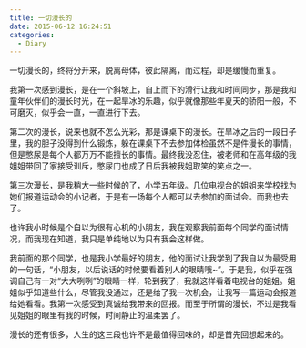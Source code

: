 ```yaml
---
title: 一切漫长的
date: 2015-06-12 16:24:51
categories:
  - Diary
---
```

一切漫长的，终将分开来，脱离母体，彼此隔离，而过程，却是缓慢而重复。

我第一次感到漫长，是在一个斜坡上，自上而下的滑行让我和时间同步，那是我和童年伙伴们的漫长时光，在一起旱冰的乐趣，似乎就像那些年夏天的骄阳一般，不可磨灭，似乎会一直，一直进行下去。

第二次的漫长，说来也就不怎么光彩，那是课桌下的漫长。在旱冰之后的一段日子里，我的胆子没得到什么锻炼，躲在课桌下不去参加体检虽然不是件漫长的事情，但是憋尿是每个人都万万不能擅长的事情。最终我没忍住，被老师和在高年级的我姐姐带回了家接受训斥，憋尿门也成了日后我被我姐取笑的笑点之一。

第三次漫长，是我稍大一些时候的了，小学五年级。几位电视台的姐姐来学校找为她们报道运动会的小记者，于是有一场每个人都可以去参加的面试会。而我也去了。

也许我小时候是个自以为很有心机的小朋友，我在观察我前面每个同学的面试情况，而我现在知道，我只是单纯地以为只有我会这样做。

我前面的那个同学，也是我小学最好的朋友，他的面试让我学到了我自以为最受用的一句话，“小朋友，以后说话的时候要看着别人的眼睛哦~”。于是我，似乎在强调自己有一对“大大咧咧”的眼睛一样，轮到我了，我就这样看着电视台的姐姐。姐姐似乎知道些什么，尽管我没通过，还是给了我一次机会，让我写一篇运动会报道给她看看。我第一次感受到真诚给我带来的回报。而至于所谓的漫长，不过是我看见姐姐的眼里有我的时候，时间静止的温柔罢了。

漫长的还有很多，人生的这三段也许不是最值得回味的，却是首先回想起来的。
